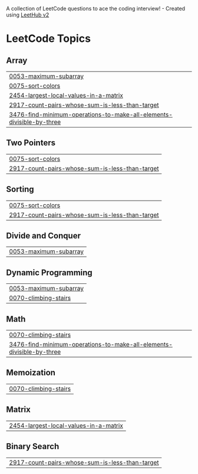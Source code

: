 A collection of LeetCode questions to ace the coding interview! - Created using [LeetHub v2](https://github.com/arunbhardwaj/LeetHub-2.0)
<!---LeetCode Topics Start-->
# LeetCode Topics
## Array
|  |
| ------- |
| [0053-maximum-subarray](https://github.com/YASWANTHBHERI/LeetCodeProblems/tree/master/0053-maximum-subarray) |
| [0075-sort-colors](https://github.com/YASWANTHBHERI/LeetCodeProblems/tree/master/0075-sort-colors) |
| [2454-largest-local-values-in-a-matrix](https://github.com/YASWANTHBHERI/LeetCodeProblems/tree/master/2454-largest-local-values-in-a-matrix) |
| [2917-count-pairs-whose-sum-is-less-than-target](https://github.com/YASWANTHBHERI/LeetCodeProblems/tree/master/2917-count-pairs-whose-sum-is-less-than-target) |
| [3476-find-minimum-operations-to-make-all-elements-divisible-by-three](https://github.com/YASWANTHBHERI/LeetCodeProblems/tree/master/3476-find-minimum-operations-to-make-all-elements-divisible-by-three) |
## Two Pointers
|  |
| ------- |
| [0075-sort-colors](https://github.com/YASWANTHBHERI/LeetCodeProblems/tree/master/0075-sort-colors) |
| [2917-count-pairs-whose-sum-is-less-than-target](https://github.com/YASWANTHBHERI/LeetCodeProblems/tree/master/2917-count-pairs-whose-sum-is-less-than-target) |
## Sorting
|  |
| ------- |
| [0075-sort-colors](https://github.com/YASWANTHBHERI/LeetCodeProblems/tree/master/0075-sort-colors) |
| [2917-count-pairs-whose-sum-is-less-than-target](https://github.com/YASWANTHBHERI/LeetCodeProblems/tree/master/2917-count-pairs-whose-sum-is-less-than-target) |
## Divide and Conquer
|  |
| ------- |
| [0053-maximum-subarray](https://github.com/YASWANTHBHERI/LeetCodeProblems/tree/master/0053-maximum-subarray) |
## Dynamic Programming
|  |
| ------- |
| [0053-maximum-subarray](https://github.com/YASWANTHBHERI/LeetCodeProblems/tree/master/0053-maximum-subarray) |
| [0070-climbing-stairs](https://github.com/YASWANTHBHERI/LeetCodeProblems/tree/master/0070-climbing-stairs) |
## Math
|  |
| ------- |
| [0070-climbing-stairs](https://github.com/YASWANTHBHERI/LeetCodeProblems/tree/master/0070-climbing-stairs) |
| [3476-find-minimum-operations-to-make-all-elements-divisible-by-three](https://github.com/YASWANTHBHERI/LeetCodeProblems/tree/master/3476-find-minimum-operations-to-make-all-elements-divisible-by-three) |
## Memoization
|  |
| ------- |
| [0070-climbing-stairs](https://github.com/YASWANTHBHERI/LeetCodeProblems/tree/master/0070-climbing-stairs) |
## Matrix
|  |
| ------- |
| [2454-largest-local-values-in-a-matrix](https://github.com/YASWANTHBHERI/LeetCodeProblems/tree/master/2454-largest-local-values-in-a-matrix) |
## Binary Search
|  |
| ------- |
| [2917-count-pairs-whose-sum-is-less-than-target](https://github.com/YASWANTHBHERI/LeetCodeProblems/tree/master/2917-count-pairs-whose-sum-is-less-than-target) |
<!---LeetCode Topics End-->